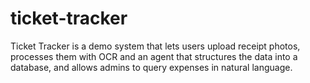 # ticket-tracker
Ticket Tracker is a demo system that lets users upload receipt photos, processes them with OCR and an agent that structures the data into a database, and allows admins to query expenses in natural language.
